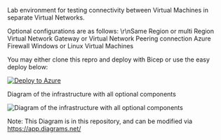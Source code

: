Lab environment for testing connectivity between Virtual Machines in separate Virtual Networks.

Optional configurations are as follows:
\r\nSame Region or multi Region
Virtual Network Gateway or Virtual Network Peering connection
Azure Firewall
Windows or Linux Virtual Machines


You may either clone this repro and deploy with Bicep or use the easy deploy below:


[![Deploy to Azure](https://aka.ms/deploytoazurebutton)](https://portal.azure.com/#create/Microsoft.Template/uri/https%3A%2F%2Fraw.githubusercontent.com%2Fjimgodden%2FAzure_Networking_Labs%2Fmain%2FAzure_VM_to_VM_Sandbox%2Fsrc%2Fmain.json)


Diagram of the infrastructure with all optional components

![Diagram of the infrastructure with all optional components](diagram.drawio.png)

Note: This Diagram is in this repository, and can be modified via https://app.diagrams.net/


















